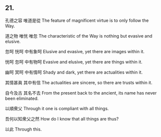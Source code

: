 ## 21.

孔德之容
唯道是從
The feature of magnificent virtue
is to only follow the Way.

道之物
唯恍
唯忽
The characteristic of the Way
is nothing but evasive
and elusive.

忽呵
恍呵
中有象呵
Elusive
and evasive,
yet there are images within it.

恍呵
忽呵
中有物呵
Evasive
and elusive,
yet there are things within it.

幽呵
冥呵
中有情呵
Shady
and dark,
yet there are actualities within it.

其情甚眞
其中有信
The actualities are sincere,
so there are trusts within it.

自今及古
其名不去
From the present back to the ancient,
its name has never been eliminated.

以順衆父
Through it one is compliant with all things.

吾何以知衆父之然
How do I know that all things are thus?

以此
Through this.
